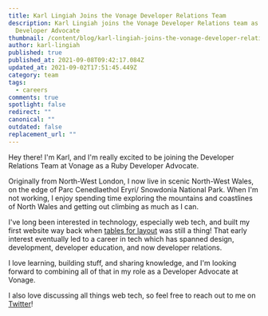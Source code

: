 ```yaml
---
title: Karl Lingiah Joins the Vonage Developer Relations Team
description: Karl Lingiah joins the Vonage Developer Relations team as a Ruby
  Developer Advocate
thumbnail: /content/blog/karl-lingiah-joins-the-vonage-developer-relations-team/karl-lingiah.png
author: karl-lingiah
published: true
published_at: 2021-09-08T09:42:17.084Z
updated_at: 2021-09-02T17:51:45.449Z
category: team
tags:
  - careers
comments: true
spotlight: false
redirect: ""
canonical: ""
outdated: false
replacement_url: ""
---
```

Hey there! I'm Karl, and I'm really excited to be joining the Developer Relations Team at Vonage as a Ruby Developer Advocate.

Originally from North-West London, I now live in scenic North-West Wales, on the edge of Parc Cenedlaethol Eryri/ Snowdonia National Park. When I'm not working, I enjoy spending time exploring the mountains and coastlines of North Wales and getting out climbing as much as I can.

I've long been interested in technology, especially web tech, and built my first website way back when [tables for layout](https://thehistoryoftheweb.com/tables-layout-absurd/) was still a thing! That early interest eventually led to a career in tech which has spanned design, development, developer education, and now developer relations.

I love learning, building stuff, and sharing knowledge, and I'm looking forward to combining all of that in my role as a Developer Advocate at Vonage.

I also love discussing all things web tech, so feel free to reach out to me on [Twitter](https://twitter.com/KarlLingiah)!